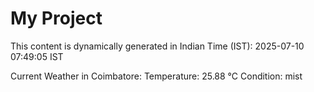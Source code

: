 # My Project

This content is dynamically generated in Indian Time (IST): 2025-07-10 07:49:05 IST


Current Weather in Coimbatore:
Temperature: 25.88 °C
Condition: mist
